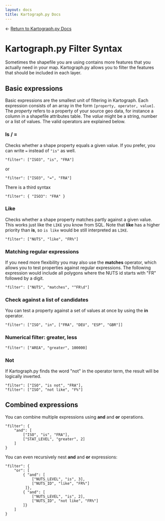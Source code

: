 ```yaml
---
layout: docs
title: Kartograph.py Docs
---
```


← [Return to Kartograph.py Docs](/docs/kartograph.py/)

# Kartograph.py Filter Syntax


Sometimes the shapefile you are using contains more features that you actually need in your map. Kartograph.py allows you to filter the features that should be included in each layer. 

## Basic expressions

Basic expressions are the smallest unit of filtering in Kartograph. Each expression consists of an array in the form ``[property, operator, value]``. The *property* refers to a property of your source geo data, for instance a column in a shapefile attributes table. The *value* might be a string, number or a list of values. The valid operators are explained below.

### Is / =
Checks whether a shape property equals a given value. If you prefer, you can write ``=`` instead of ``"is"`` as well.


    "filter": ["ISO3", "is", "FRA"]

or
 
    "filter": ["ISO3", "=", "FRA"]

There is a third syntax

    "filter": { "ISO3": "FRA" }


### Like
Checks whether a shape property matches partly against a given value. This works just like the ``LIKE`` you know from SQL. Note that **like** has a higher priority than **is**, so ``is like`` would be still interpreted as ``LIKE``.

    "filter": ["NUTS", "like", "FR%"]

### Matching regular expressions

If you need more flexibility you may also use the **matches** operator, which allows you to test properties against regular expressions. The following expression would include all polygons where the NUTS id starts with "FR" followed by a digit.

    "filter": ["NUTS", "matches", "^FR\d"]

### Check against a list of candidates
You can test a property against a set of values at once by using the **in** operator.

    "filter": ["ISO", "in", ["FRA", "DEU", "ESP", "GBR"]]


### Numerical filter: greater, less

    "filter": ["AREA", "greater", 100000]


### Not

If Kartograph.py finds the word "not" in the operator term, the result will be logically inverted.

    "filter": ["ISO", "is not", "FRA"],
    "filter": ["ISO", "not like", "F%"]


## Combined expressions

You can combine multiple expressions using **and** and **or** operations.


    "filter": { 
        "and": [
            ["ISO", "is", "FRA"],
            ["STAT_LEVEL", "greater", 2]
        ]
    }


You can even recursively nest **and** and **or** expressions:


    "filter": {
        "or": [
            { "and": [
                ["NUTS_LEVEL", "is", 3],
                ["NUTS_ID", "like", "FR%"]
             ]},
            { "and": [
                ["NUTS_LEVEL", "is", 2],
                ["NUTS_ID", "not like", "FR%"]
            ]}
        ]
    }